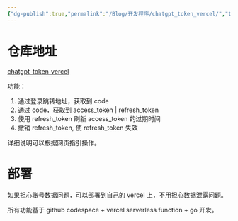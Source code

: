 ```yaml
---
{"dg-publish":true,"permalink":"/Blog/开发程序/chatgpt_token_vercel/","title":"使用 vercel serverless 部署 chatgpt 认证接口","tags":["Blog/vercel"],"noteIcon":"1","created":"2023-05-28T13:40:53+08:00","updated":""}
---
```



# 仓库地址 

[chatgpt_token_vercel](https://github.com/ayuayue/chatgpt_token_vercel)

功能：

1. 通过登录跳转地址，获取到 code
2. 通过 code，获取到 access_token | refresh_token
3. 使用 refresh_token 刷新 access_token 的过期时间
4. 撤销 refresh_token, 使 refresh_token 失效

详细说明可以根据网页指引操作。

# 部署

如果担心账号数据问题，可以部署到自己的 vercel 上，不用担心数据泄露问题。

所有功能基于 github codespace + vercel serverless function + go 开发。